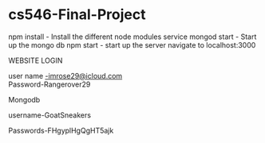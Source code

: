 # cs546-Final-Project
npm install - Install the different node modules
service mongod start - Start up the mongo db
npm start - start up the server
navigate to localhost:3000

WEBSITE LOGIN



user name -imrose29@icloud.com  
Password-Rangerover29


Mongodb

username-GoatSneakers

Passwords-FHgyplHgQgHT5ajk
